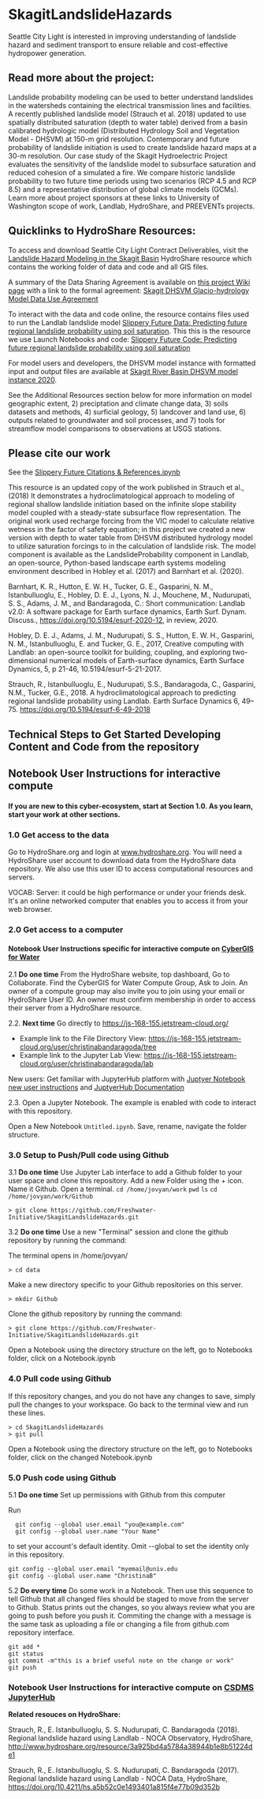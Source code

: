 # SkagitLandslideHazards
Seattle City Light is interested in improving understanding of landslide hazard and sediment transport to ensure reliable and cost-effective hydropower generation.

## Read more about the project:
Landslide probability modeling can be used to better understand landslides in the watersheds containing the electrical transmission lines and facilities. A recently published landslide model (Strauch et al. 2018) updated to use spatially distributed saturation (depth to water table) derived from a basin calibrated hydrologic model (Distributed Hydrology Soil and Vegetation Model - DHSVM) at 150-m grid resolution. Contemporary and future probability of landslide initiation is used to create landslide hazard maps at a 30-m resolution. Our case study of the Skagit Hydroelectric Project evaluates the sensitivity of the landslide model to subsurface saturation and reduced cohesion of a simulated a fire. We compare historic landslide probability to two future time periods using two scenarios (RCP 4.5 and RCP 8.5) and a representative distribution of global climate models (GCMs). Learn more about project sponsors at these links to University of Washington scope of work, Landlab, HydroShare, and PREEVENTs projects.  

## Quicklinks to HydroShare Resources:
To access and download Seattle City Light Contract Deliverables, visit the [Landslide Hazard Modeling in the Skagit Basin](https://www.hydroshare.org/resource/70d746c7da584ae6bd2f88deb5a4c188/) HydroShare resource which 
contains the working folder of data and code and all GIS files. 

A summary of the Data Sharing Agreement is available on [this project Wiki page](https://github.com/Freshwater-Initiative/SkagitLandslideHazards/wiki/Data-Sharing-Agreement) with a link to the formal agreement: [Skagit DHSVM Glacio-hydrology Model Data Use Agreement](https://www.hydroshare.org/django_irods/download/a3d213ce180a4fbeb7c354565c35fb87/data/contents/MOA_DHSVM%20Data%20Sharing%20Agreement_2018.pdf)

To interact with the data and code online, the resource contains files used to run the Landlab landslide model 
[Slippery Future Data: Predicting future regional landslide probability using soil saturation](https://www.hydroshare.org/resource/01b486f301864828ba2cd9ab7ac77c4e/).  This this is the resource we use Launch Notebooks and code: [Slippery Future Code: Predicting future regional landslide probability using soil saturation](https://www.hydroshare.org/resource/4cac25933f6448409cab97b293129b4f/) 

For model users and developers, the DHSVM model instance with formatted input and output files are available at [Skagit River Basin DHSVM model instance 2020]( https://www.hydroshare.org/resource/aca13d845c784c7486bccd9c297a0760/).  

See the Additional Resources section below for more information on model geographic extent, 2) preciptation and climate change data, 3) soils datasets and methods, 4) surficial geology, 5) landcover and land use, 6) outputs related to groundwater and soil processes, and 7) tools for streamflow model comparisons to observations at USGS stations. 

## Please cite our work
See the [Slippery Future Citations & References.ipynb](https://github.com/Freshwater-Initiative/SkagitLandslideHazards/blob/master/notebooks/Slippery%20Future%20Citations%20%26%20References.ipynb)

This resource is an updated copy of the work published in Strauch et al., (2018) It demonstrates a hydroclimatological approach to modeling of regional shallow landslide initiation based on the infinite slope stability model coupled with a steady-state subsurface flow representation. The original work used recharge forcing from the VIC model to calculate relative wetness in the factor of safety equation; in this project we created a new version with depth to water table from DHSVM distributed hydrology model to utilize saturation forcings to in the calculation of landslide risk.  The model component is available as the LandslideProbability component in Landlab, an open-source, Python-based landscape earth systems modeling environment described in Hobley et al. (2017) and Barnhart et al. (2020).

Barnhart, K. R., Hutton, E. W. H., Tucker, G. E., Gasparini, N. M., Istanbulluoglu, E., Hobley, D. E. J., Lyons, N. J., Mouchene, M., Nudurupati, S. S., Adams, J. M., and Bandaragoda, C.: Short communication: Landlab v2.0: A software package for Earth surface dynamics, Earth Surf. Dynam. Discuss., https://doi.org/10.5194/esurf-2020-12, in review, 2020.

Hobley, D. E. J., Adams, J. M., Nudurupati, S. S., Hutton, E. W. H., Gasparini, N. M., Istanbulluoglu, E. and Tucker, G. E., 2017, Creative computing with Landlab: an open-source toolkit for building, coupling, and exploring two-dimensional numerical models of Earth-surface dynamics, Earth Surface Dynamics, 5, p 21-46, 10.5194/esurf-5-21-2017.

Strauch, R., Istanbulluoglu, E., Nudurupati, S.S., Bandaragoda, C., Gasparini, N.M., Tucker, G.E., 2018. A hydroclimatological approach to predicting regional landslide probability using Landlab. Earth Surface Dynamics 6, 49–75. https://doi.org/10.5194/esurf-6-49-2018


## Technical Steps to Get Started Developing Content and Code from the repository

## Notebook User Instructions for interactive compute 

#### If you are new to this cyber-ecosystem, start at Section 1.0. As you learn, start your work at other sections.

### 1.0 Get access to the data
Go to HydroShare.org and login at www.hydroshare.org. You will need a HydroShare user account to download data from the HydroShare data repository.  We also use this user ID to access computational resources and servers. 

VOCAB: Server: it could be high performance or under your friends desk.  It's an online networked computer that enables you to access it from your web browser. 

### 2.0 Get access to a computer

#### Notebook User Instructions specific for interactive compute on [CyberGIS for Water](https://www.hydroshare.org/group/157)

2.1 **Do one time** From the HydroShare website, top dashboard, Go to Collaborate. Find the CyberGIS for Water Compute Group, Ask to Join. An owner of a compute group may also invite you to join using your email or HydroShare User ID.  An owner must confirm membership in order to access their server from a HydroShare resource.

2.2. **Next time** Go directly to https://js-168-155.jetstream-cloud.org/

- Example link to the File Directory View: https://js-168-155.jetstream-cloud.org/user/christinabandaragoda/tree
- Example link to the Jupyter Lab View: https://js-168-155.jetstream-cloud.org/user/christinabandaragoda/lab

New users: Get familiar with JupyterHub platform with [Juptyer Notebook new user instructions](   ) and [JuptyerHub Documentation](https://jupyterhub.readthedocs.io/en/stable/index.html)

2.3. Open a Jupyter Notebook.  The example is enabled with code to interact with this repository.  

Open a New Notebook  `Untitled.ipynb`.  Save, rename, navigate the folder structure.  

### 3.0 Setup to Push/Pull code using Github
3.1 **Do one time** Use Jupyter Lab interface to add a Github folder to your user space and clone this repository. 
Add a new Folder using the + icon. Name it Github. 
Open a terminal. 
`cd /home/jovyan/work`
`pwd`
`ls`
`cd /home/jovyan/work/Github`
```
> git clone https://github.com/Freshwater-Initiative/SkagitLandslideHazards.git

```

3.2 **Do one time**  Use a new "Terminal" session and clone the github repository by running the command:

The terminal opens in /home/jovyan/

```
> cd data

```
Make a new directory specific to your Github repositories on this server. 

```
> mkdir Github   

```
Clone the github repository by running the command:

```
> git clone https://github.com/Freshwater-Initiative/SkagitLandslideHazards.git

```
Open a Notebook using the directory structure on the left, go to Notebooks folder, click on a Notebook.ipynb

### 4.0 Pull code using Github

If this repository changes, and you do not have any changes to save, simply pull the changes to your workspace.
Go back to the terminal view and run these lines.

```
> cd SkagitLandslideHazards
> git pull
```
Open a Notebook using the directory structure on the left, go to Notebooks folder, click on the changed Notebook.ipynb

### 5.0 Push code using Github
5.1 **Do one time** Set up permissions with Github from this computer

Run
```
  git config --global user.email "you@example.com"
  git config --global user.name "Your Name"
```
to set your account's default identity.
Omit --global to set the identity only in this repository.
```
git config --global user.email "myemail@univ.edu
git config --global user.name "ChristinaB"
```
5.2 **Do every time**  Do some work in a Notebook. Then use this sequence to tell Github that all changed files should be staged to move from the server to Github. Status prints out the changes, so you always review what you are going to push before you push it. Commiting the change with a message is the same task as uploading a file or changing a file from github.com repository interface.  
```
git add *
git status
git commit -m"this is a brief useful note on the change or work"
git push
```

### Notebook User Instructions for interactive compute on [CSDMS JupyterHub](https://www)




**Related resouces on HydroShare:**

Strauch, R., E. Istanbulluoglu, S. S. Nudurupati, C. Bandaragoda (2018). Regional landslide hazard using Landlab - NOCA Observatory, HydroShare, http://www.hydroshare.org/resource/3a925bd4a5784a38944b1e8b51224de1

Strauch, R., E. Istanbulluoglu, S. S. Nudurupati, C. Bandaragoda (2017). Regional landslide hazard using Landlab - NOCA Data, HydroShare, https://doi.org/10.4211/hs.a5b52c0e1493401a815f4e77b09d352b
